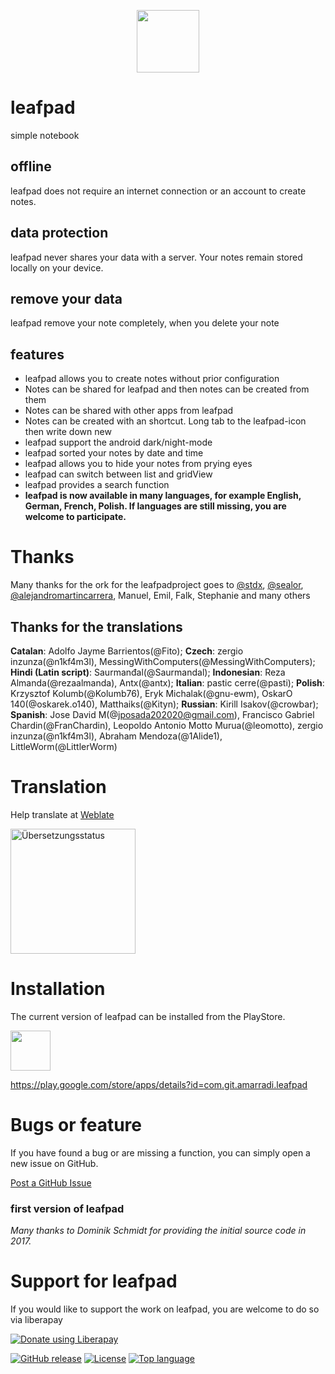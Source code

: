<p align="center"><img src="https://github.com/amarradi/leafpad/blob/development/dev/graphics/leaf-512_twig.png" height="100"/></p>

# leafpad
simple notebook

## offline
leafpad does not require an internet connection or an account to create notes.

## data protection
leafpad never shares your data with a server. Your notes remain stored locally on your device.

## remove your data
leafpad remove your note completely, when you delete your note

## features
* leafpad allows you to create notes without prior configuration
* Notes can be shared for leafpad and then notes can be created from them
* Notes can be shared with other apps from leafpad
* Notes can be created with an shortcut. Long tab to the leafpad-icon then write down new
* leafpad support the android dark/night-mode
* leafpad sorted your notes by date and time
* leafpad allows you to hide your notes from prying eyes
* leafpad can switch between list and gridView
* leafpad provides a search function
* <b>leafpad is now available in many languages, for example English, German, French, Polish. If languages are still missing, you are welcome to participate.</b>

# Thanks
Many thanks for the ork for the leafpadproject goes to <a href='https://github.com/stdx'>@stdx</a>, <a href=https://github.com/sealor>@sealor</a>, <a href='https://github.com/alejandromartincarrera'>@alejandromartincarrera</a>, Manuel, Emil, Falk, Stephanie and many others

## Thanks for the translations
**Catalan**: Adolfo Jayme Barrientos(@Fito); **Czech**: zergio inzunza(@n1kf4m3l), MessingWithComputers(@MessingWithComputers); **Hindi (Latin script)**: Saurmanđal(@Saurmandal); **Indonesian**: Reza Almanda(@rezaalmanda), Antx(@antx); **Italian**: pastic cerre(@pasti); **Polish**: Krzysztof Kolumb(@Kolumb76), Eryk Michalak(@gnu-ewm), OskarO 140(@oskarek.o140), Matthaiks(@Kityn); **Russian**: Kirill Isakov(@crowbar); **Spanish**: Jose David M(@jposada202020@gmail.com), Francisco Gabriel Chardin(@FranChardin), Leopoldo Antonio Motto Murua(@leomotto), zergio inzunza(@n1kf4m3l), Abraham Mendoza(@1Alide1), LittleWorm(@LittlerWorm)


# Translation
Help translate at <a href='https://hosted.weblate.org/engage/leafpad/'>Weblate</a>

<a href="https://hosted.weblate.org/engage/leafpad/">
<img height="200" src="https://hosted.weblate.org/widget/leafpad/leafpad/open-graph.png" alt="Übersetzungsstatus" />
</a>

# Installation
The current version of leafpad can be installed from the PlayStore.


<a href="https://play.google.com/store/apps/details?id=com.git.amarradi.leafpad&pcampaignid=web_share">
  <img src="https://play.google.com/intl/en_us/badges/static/images/badges/en_badge_web_generic.png" height="64"/>
</a>

<a href='https://play.google.com/store/apps/details?id=com.git.amarradi.leafpad'>https://play.google.com/store/apps/details?id=com.git.amarradi.leafpad</a>



# Bugs or feature
If you have found a bug or are missing a function, you can simply open a new issue on GitHub.

<a href='https://github.com/amarradi/leafpad/issues/'>Post a GitHub Issue</a>

### first version of leafpad
_Many thanks to Dominik Schmidt for providing the initial source code in 2017._

# Support for leafpad
If you would like to support the work on leafpad, you are welcome to do so via liberapay

<a href="https://liberapay.com/amarrradi/donate"><img alt="Donate using Liberapay" src="https://liberapay.com/assets/widgets/donate.svg"></a>


[![GitHub release](https://img.shields.io/github/v/release/amarradi/leafpad)](https://github.com/amarradi/leafpad/releases/latest)
[![License](https://img.shields.io/github/license/amarradi/leafpad)](https://github.com/amarradi/leafpad/blob/main/LICENSE)
[![Top language](https://img.shields.io/github/languages/top/amarradi/leafpad)](https://github.com/amarradi/leafpad)



